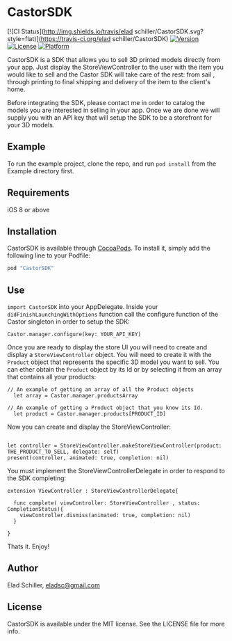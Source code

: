 # CastorSDK

[![CI Status](http://img.shields.io/travis/elad schiller/CastorSDK.svg?style=flat)](https://travis-ci.org/elad schiller/CastorSDK)
[![Version](https://img.shields.io/cocoapods/v/CastorSDK.svg?style=flat)](http://cocoapods.org/pods/CastorSDK)
[![License](https://img.shields.io/cocoapods/l/CastorSDK.svg?style=flat)](http://cocoapods.org/pods/CastorSDK)
[![Platform](https://img.shields.io/cocoapods/p/CastorSDK.svg?style=flat)](http://cocoapods.org/pods/CastorSDK)

CastorSDK is a SDK that allows you to sell 3D printed models directly from your app. Just display the StoreViewController to the user with the item you would like to sell and the Castor SDK will take care of the rest: from sail , through printing to final shipping and delivery of the item to the client's home.

Before integrating the SDK, please contact me in order to catalog the models you are interested in selling in your app. Once we are done we will supply you with an API key that will setup the SDK to be a storefront for your 3D models.

## Example

To run the example project, clone the repo, and run `pod install` from the Example directory first.

## Requirements

iOS 8 or above

## Installation

CastorSDK is available through [CocoaPods](http://cocoapods.org). To install
it, simply add the following line to your Podfile:

```ruby
pod "CastorSDK"
```
## Use

`import CastorSDK` into your AppDelegate. Inside your `didFinishLaunchingWithOptions` function call the configure function of the Castor singleton in order to setup the SDK:

```
Castor.manager.configure(key: YOUR_API_KEY)
```

Once you are ready to display the store UI you will need to create and display a `StoreViewController` object. You will need to create it with the `Product` object that represents the specific 3D model you want to sell. You can ether obtain the `Product` object by its Id or by selecting it from an array that contains all your products:

```
// An example of getting an array of all the Product objects
  let array = Castor.manager.productsArray

// An example of getting a Product object that you know its Id.
  let product = Castor.manager.products[PRODUCT_ID]
```
Now you can create and display the StoreViewController:

```

let controller = StoreViewController.makeStoreViewController(product: THE_PRODUCT_TO_SELL, delegate: self)
present(controller, animated: true, completion: nil)

```

You must implement the StoreViewControllerDelegate in order to respond to the SDK completing:

```
extension ViewController : StoreViewControllerDelegate{

  func complete( viewController: StoreViewController , status: CompletionStatus){
    viewController.dismiss(animated: true, completion: nil)
  }

}

```

Thats it. Enjoy!


## Author

Elad Schiller, eladsc@gmail.com

## License

CastorSDK is available under the MIT license. See the LICENSE file for more info.
